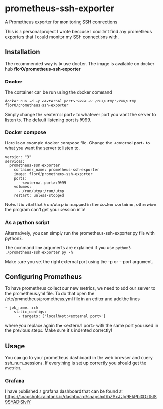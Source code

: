 # prometheus-ssh-exporter
A Prometheus exporter for monitoring SSH connections

This is a personal project I wrote because I couldn't find any prometheus exporters that I could monitor my SSH connections with.

## Installation
The recommended way is to use docker. The image is available on docker hub **flor0/prometheus-ssh-exporter**

### Docker

The container can be run using the docker command

`docker run -d -p <external port>:9999 -v /run/utmp:/run/utmp flor0/prometheus-ssh-exporter`

Simply change the \<external port\> to whatever port you want the server to listen to. The default listening port is 9999.

### Docker compose

Here is an example docker-compose file.
Change the \<external port\> to what you want the server to listen to.

```
version: "3"
services:
  prometheus-ssh-exporter:
    container_name: prometheus-ssh-exporter
    image: flor0/prometheus-ssh-exporter
    ports:
      - <external port>:9999
    volumes:
      - /run/utmp:/run/utmp
    restart: unless-stopped
```
Note: It is vital that /run/utmp is mapped in the docker container, otherwise the program can't get your session info!

### As a python script
Alternatively, you can simply run the prometheus-ssh-exporter.py file with python3.

The command line arguments are explained if you use `python3 ./prometheus-ssh-exporter.py -h`

Make sure you set the right external port using the -p or --port argument.

## Configuring Prometheus

To have prometheus collect our new metrics, we need to add our server to the prometheus.yml file.
To do that open the /etc/prometheus/prometheus.yml file in an editor and add the lines
```
- job_name: ssh
    static_configs:
      - targets: ['localhost:<external port>']
```
where you replace again the \<external port\> with the same port you used in the previous steps. Make sure it's indented correctly!

## Usage

You can go to your prometheus dashboard in the web browser and query ssh_num_sessions.
If everything is set up correctly you should get the metrics.

### Grafana

I have published a grafana dashboard that can be found at https://snapshots.raintank.io/dashboard/snapshot/bZSxJ2Ig9EkPbl0Ozt5lS9SYADtSlvIY


